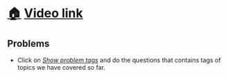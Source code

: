 # [🏠](https://thatbeautifuldream.github.io/java-dsa-bootcamp/) [Video link](https://youtu.be/lmSpZ0bjCyQ)

## Problems
- Click on [*Show problem tags*](https://leetcode.com/tag/math/) and do the questions that contains tags of topics we have covered so far.
